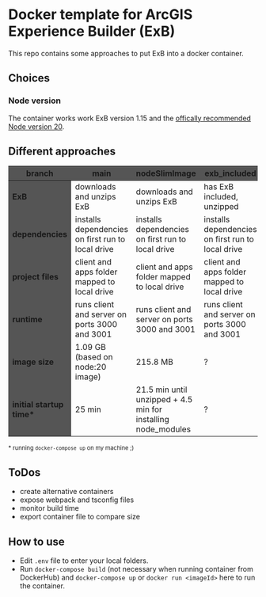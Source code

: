 <style>
  table th {
    background-color: #555;
  }
  table td:first-child {
    background-color: #555;
    font-weight:bold;
  }
</style>

# Docker template for ArcGIS Experience Builder (ExB)

This repo contains some approaches to put ExB into a docker container. 

## Choices

### Node version

The container works work ExB version 1.15 and the [offically recommended Node version 20](https://developers.arcgis.com/experience-builder/guide/release-versions/).

## Different approaches

| branch | main | nodeSlimImage | exb_included | dependencies_included |
| - | - | - | - | - |
| ExB | downloads and unzips ExB | downloads and unzips ExB | has ExB included, unzipped | has ExB included, unzipped |
| dependencies | installs dependencies on first run to local drive | installs dependencies on first run to local drive | installs dependencies on first run to local drive | has node_modules included |
| project files | client and apps folder mapped to local drive | client and apps folder mapped to local drive | client and apps folder mapped to local drive | drive |
| runtime | runs client and server on ports 3000 and 3001 | runs client and server on ports 3000 and 3001 | runs client and server on ports 3000 and 3001 | 3001 |
| image size | 1.09 GB (based on node:20 image) | 215.8 MB | ? | ? |
| initial startup time* | 25 min | 21.5 min until unzipped + 4.5 min for installing node_modules | ? |

<small>* running ``docker-compose up`` on my machine ;)</small>

## ToDos

* create alternative containers
* expose webpack and tsconfig files
* monitor build time
* export container file to compare size

## How to use

* Edit ``.env`` file to enter your local folders.
* Run ``docker-compose build`` (not necessary when running container from DockerHub) and ``docker-compose up`` or ``docker run <imageId>`` here to run the container.
